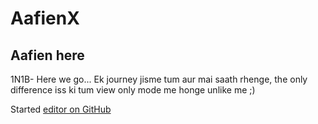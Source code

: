 # AafienX
## Aafien here

1N1B-
Here we go...
Ek journey jisme tum aur mai saath rhenge, the only difference iss ki tum view only mode me honge unlike me ;)

Started [editor on GitHub](https://github.com/AafienX/AafienX.github.io/edit/main/index.md) 
